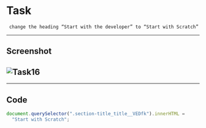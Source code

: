 # Task

     change the heading “Start with the developer” to “Start with Scratch”

---

## Screenshot

## ![Task16](./Develop.%20Preview.%20Ship.%20For%20the%20best%20frontend%20teams%20%E2%80%93%20Vercel%20-%20Google%20Chrome%2018-10-2022%2015_29_19.png)

---

## Code

```javascript
document.querySelector(".section-title_title__VEDfk").innerHTML =
  "Start with Scratch";
```

